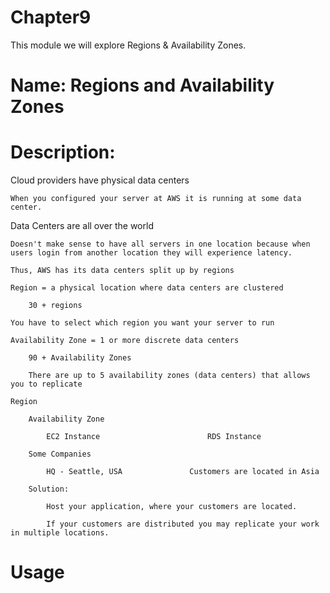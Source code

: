 # Chapter9
This module we will explore Regions & Availability Zones.

# Name: Regions and Availability Zones

# Description: 


Cloud providers have physical data centers

    When you configured your server at AWS it is running at some data center.

Data Centers are all over the world

    Doesn't make sense to have all servers in one location because when users login from another location they will experience latency.

    Thus, AWS has its data centers split up by regions

    Region = a physical location where data centers are clustered

        30 + regions

    You have to select which region you want your server to run

    Availability Zone = 1 or more discrete data centers

        90 + Availability Zones

        There are up to 5 availability zones (data centers) that allows you to replicate

    Region

        Availability Zone

            EC2 Instance                        RDS Instance

        Some Companies

            HQ - Seattle, USA               Customers are located in Asia

        Solution:

            Host your application, where your customers are located.

            If your customers are distributed you may replicate your work in multiple locations.


# Usage


    